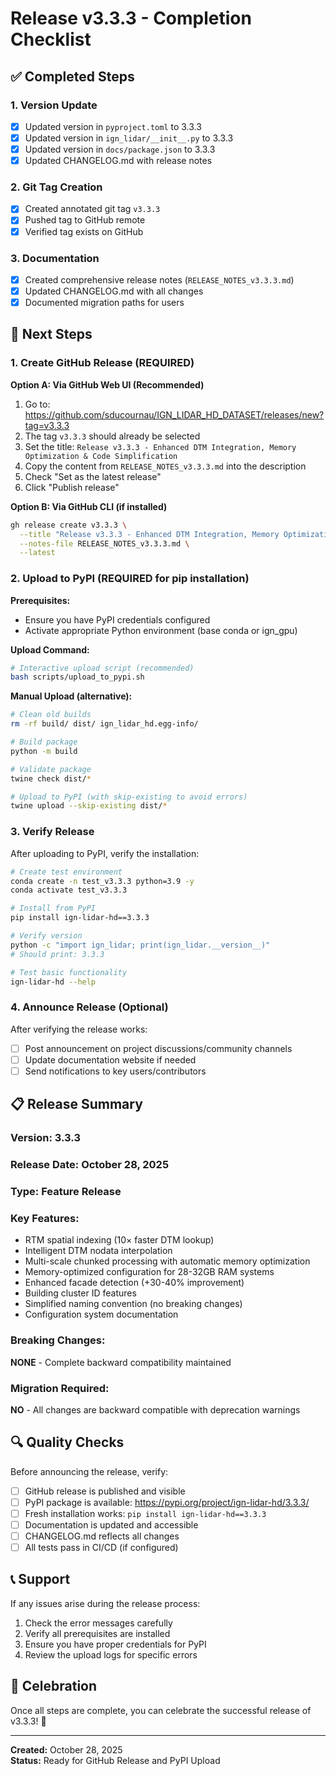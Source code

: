 # Release v3.3.3 - Completion Checklist

## ✅ Completed Steps

### 1. Version Update

- [x] Updated version in `pyproject.toml` to 3.3.3
- [x] Updated version in `ign_lidar/__init__.py` to 3.3.3
- [x] Updated version in `docs/package.json` to 3.3.3
- [x] Updated CHANGELOG.md with release notes

### 2. Git Tag Creation

- [x] Created annotated git tag `v3.3.3`
- [x] Pushed tag to GitHub remote
- [x] Verified tag exists on GitHub

### 3. Documentation

- [x] Created comprehensive release notes (`RELEASE_NOTES_v3.3.3.md`)
- [x] Updated CHANGELOG.md with all changes
- [x] Documented migration paths for users

## 🔄 Next Steps

### 1. Create GitHub Release (REQUIRED)

**Option A: Via GitHub Web UI (Recommended)**

1. Go to: https://github.com/sducournau/IGN_LIDAR_HD_DATASET/releases/new?tag=v3.3.3
2. The tag `v3.3.3` should already be selected
3. Set the title: `Release v3.3.3 - Enhanced DTM Integration, Memory Optimization & Code Simplification`
4. Copy the content from `RELEASE_NOTES_v3.3.3.md` into the description
5. Check "Set as the latest release"
6. Click "Publish release"

**Option B: Via GitHub CLI (if installed)**

```bash
gh release create v3.3.3 \
  --title "Release v3.3.3 - Enhanced DTM Integration, Memory Optimization & Code Simplification" \
  --notes-file RELEASE_NOTES_v3.3.3.md \
  --latest
```

### 2. Upload to PyPI (REQUIRED for pip installation)

**Prerequisites:**

- Ensure you have PyPI credentials configured
- Activate appropriate Python environment (base conda or ign_gpu)

**Upload Command:**

```bash
# Interactive upload script (recommended)
bash scripts/upload_to_pypi.sh
```

**Manual Upload (alternative):**

```bash
# Clean old builds
rm -rf build/ dist/ ign_lidar_hd.egg-info/

# Build package
python -m build

# Validate package
twine check dist/*

# Upload to PyPI (with skip-existing to avoid errors)
twine upload --skip-existing dist/*
```

### 3. Verify Release

After uploading to PyPI, verify the installation:

```bash
# Create test environment
conda create -n test_v3.3.3 python=3.9 -y
conda activate test_v3.3.3

# Install from PyPI
pip install ign-lidar-hd==3.3.3

# Verify version
python -c "import ign_lidar; print(ign_lidar.__version__)"
# Should print: 3.3.3

# Test basic functionality
ign-lidar-hd --help
```

### 4. Announce Release (Optional)

After verifying the release works:

- [ ] Post announcement on project discussions/community channels
- [ ] Update documentation website if needed
- [ ] Send notifications to key users/contributors

## 📋 Release Summary

### Version: 3.3.3

### Release Date: October 28, 2025

### Type: Feature Release

### Key Features:

- RTM spatial indexing (10× faster DTM lookup)
- Intelligent DTM nodata interpolation
- Multi-scale chunked processing with automatic memory optimization
- Memory-optimized configuration for 28-32GB RAM systems
- Enhanced facade detection (+30-40% improvement)
- Building cluster ID features
- Simplified naming convention (no breaking changes)
- Configuration system documentation

### Breaking Changes:

**NONE** - Complete backward compatibility maintained

### Migration Required:

**NO** - All changes are backward compatible with deprecation warnings

## 🔍 Quality Checks

Before announcing the release, verify:

- [ ] GitHub release is published and visible
- [ ] PyPI package is available: https://pypi.org/project/ign-lidar-hd/3.3.3/
- [ ] Fresh installation works: `pip install ign-lidar-hd==3.3.3`
- [ ] Documentation is updated and accessible
- [ ] CHANGELOG.md reflects all changes
- [ ] All tests pass in CI/CD (if configured)

## 📞 Support

If any issues arise during the release process:

1. Check the error messages carefully
2. Verify all prerequisites are installed
3. Ensure you have proper credentials for PyPI
4. Review the upload logs for specific errors

## 🎉 Celebration

Once all steps are complete, you can celebrate the successful release of v3.3.3! 🚀

---

**Created:** October 28, 2025  
**Status:** Ready for GitHub Release and PyPI Upload

